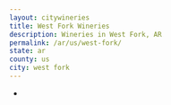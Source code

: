```yaml
---
layout: citywineries
title: West Fork Wineries
description: Wineries in West Fork, AR
permalink: /ar/us/west-fork/
state: ar
county: us
city: west fork
---
```

-
